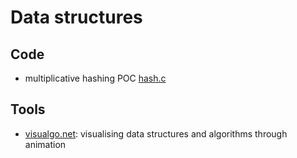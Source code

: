 # Data structures

## Code

 - multiplicative hashing POC [hash.c](hash.c)

## Tools

 - [visualgo.net](http://visualgo.net/): visualising data structures and algorithms through animation
